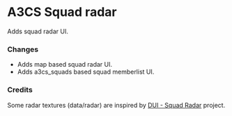 # A3CS Squad radar
Adds squad radar UI.

### Changes
- Adds map based squad radar UI.
- Adds a3cs_squads based squad memberlist UI.

### Credits
Some radar textures (data/radar) are inspired by [DUI - Squad Radar](https://github.com/diwako/diwako_dui) project.
